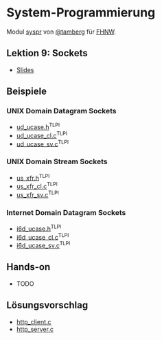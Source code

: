 # System-Programmierung
Modul [syspr]( https://www.fhnw.ch/de/studium/module/6008081) von [@tamberg](https://twitter.com/tamberg) für [FHNW](https://www.fhnw.ch/).

## Lektion 9: Sockets
- [Slides](http://www.tamberg.org/fhnw/2024/hs/Syspr09Sockets.pdf)

## Beispiele
### UNIX Domain Datagram Sockets
- [ud_ucase.h](http://man7.org/tlpi/code/online/book/sockets/ud_ucase.h.html)<sup>TLPI</sup>
- [ud_ucase_cl.c](http://man7.org/tlpi/code/online/book/sockets/ud_ucase_cl.c.html)<sup>TLPI</sup>
- [ud_ucase_sv.c](http://man7.org/tlpi/code/online/book/sockets/ud_ucase_sv.c.html)<sup>TLPI</sup>
### UNIX Domain Stream Sockets
- [us_xfr.h](http://man7.org/tlpi/code/online/book/sockets/us_xfr.h.html)<sup>TLPI</sup>
- [us_xfr_cl.c](http://man7.org/tlpi/code/online/book/sockets/us_xfr_cl.c.html)<sup>TLPI</sup>
- [us_xfr_sv.c](http://man7.org/tlpi/code/online/book/sockets/us_xfr_sv.c.html)<sup>TLPI</sup>
### Internet Domain Datagram Sockets
- [i6d_ucase.h](http://man7.org/tlpi/code/online/book/sockets/i6d_ucase.h.html)<sup>TLPI</sup>
- [i6d_ucase_cl.c](http://man7.org/tlpi/code/online/book/sockets/i6d_ucase_cl.c.html)<sup>TLPI</sup>
- [i6d_ucase_sv.c](http://man7.org/tlpi/code/online/book/sockets/i6d_ucase_sv.c.html)<sup>TLPI</sup>

## Hands-on
- TODO

## Lösungsvorschlag
- [http_client.c](http_client.c)
- [http_server.c](http_server.c)

